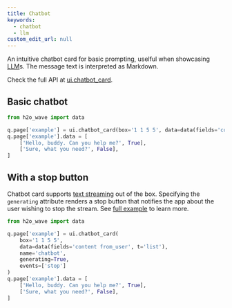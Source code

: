 ```yaml
---
title: Chatbot
keywords:
  - chatbot
  - llm
custom_edit_url: null
---
```


An intuitive chatbot card for basic prompting, uselful when showcasing [LLM](https://www.techopedia.com/definition/34948/large-language-model-llm)s. The message text is interpreted as Markdown.

Check the full API at [ui.chatbot_card](/docs/api/ui#chatbot_card).

## Basic chatbot

```py
from h2o_wave import data

q.page['example'] = ui.chatbot_card(box='1 1 5 5', data=data(fields='content from_user', t='list'), name='chatbot')
q.page['example'].data = [
    ['Hello, buddy. Can you help me?', True],
    ['Sure, what you need?', False],
]
```

## With a stop button

Chatbot card supports [text streaming](/docs/examples/chatbot-stream) out of the box. Specifying the `generating` attribute renders a stop button that notifies the app about the user wishing to stop the stream. See [full example](/docs/examples/chatbot-events-stop) to learn more.

```py
from h2o_wave import data

q.page['example'] = ui.chatbot_card(
    box='1 1 5 5',
    data=data(fields='content from_user', t='list'),
    name='chatbot', 
    generating=True,
    events=['stop']
)
q.page['example'].data = [
    ['Hello, buddy. Can you help me?', True],
    ['Sure, what you need?', False],
]
```
